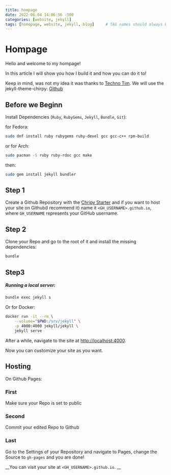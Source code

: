 ```yaml
---
title: hompage
date: 2022-06-04 14:06:56 -500
categories: [website, jekyll]
tags: [homepage, website, jekyll, blog]     # TAG names should always be lowercase
---
```


# Hompage
Hello and welcome to my hompage!

In this article I will show you how I build it and how you can do it to!

Keep in mind, was not my idea it was thanks to [Techno Tim](https://www.youtube.com/watch?v=F8iOU1ci19Q&t=1096s).
We will use the jekyll-theme-chirpy: [Github](https://github.com/cotes2020/jekyll-theme-chirpy) 

## Before we Beginn
Install Dependencies (`Ruby`, `RubyGems`, `Jekyll`, `Bundle`, `Git`):

for Fedora:
```Bash
sudo dnf install ruby rubygems ruby-devel gcc gcc-c++ rpm-build
```
or for Arch:
```Bash
sudo pacman -S ruby ruby-rdoc gcc make
```
 then:
```Bash
sudo gem install jekyll bundler
```

## Step 1
Create a Github Repository with the [Chripy Starter](https://github.com/cotes2020/chirpy-starter/generate) and if you want to host your site on Github(I recommend it) name it `<GH_USERNAME>.github.io`, where `GH_USERNAME` represents your GitHub username.

## Step 2
Clone your Repo and go to the root of it and install the missing dependencies:
```Bash
bundle
```

## Step3
##### Running a local server:
```bash 
bundle exec jekyll s
```

Or for Docker:
```Bash
docker run -it --rm \
    --volume="$PWD:/srv/jekyll" \
    -p 4000:4000 jekyll/jekyll \
    jekyll serve
```

After a while, navigate to the site at [http://localhost:4000](http://localhost:4000/).

Now you can customize your site as you want.

## Hosting
On Github Pages:
### First 
Make sure your Repo is set to public
### Second 
Commit your edited Repo to Github
### Last
Go to the Settings of your Repository and navigate to Pages, change the Source to `gh-pages` and you are done!

__You can visit your site at `<GH_USERNAME>.github.io`. __

